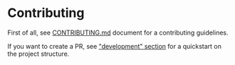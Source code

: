 # Contributing

First of all, see [CONTRIBUTING.md](https://github.com/heim-rs/heim/blob/master/CONTRIBUTING.md)
document for a contributing guidelines.

If you want to create a PR, see ["development" section](./development.md)
for a quickstart on the project structure.